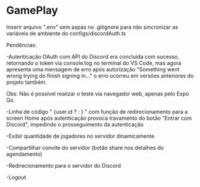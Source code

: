 # GamePlay

Inserir arquivo ".env" sem aspas no .gitignore para não sincronizar as variáveis de ambiente do configs/discordAuth.ts

Pendências:

-Autenticação OAuth com API do Discord era concluída com sucesso, retornando o token via console.log no terminal do VS Code, mas agora apresenta uma mensagem de erro após autorização "Something went wrong trying do finish signing in..." o erro ocorreu em versões anteriores do projeto também.

Obs: Não é possível realizar o teste via navegador web, apenas pelo Expo Go.

-Linha de código " {user.id ? <AppRoutes /> : <SignIn /> } "  com função de redirecionamento para a screen Home após autenticação provoca travamento do botão "Entrar com Discord", impedindo o prosseguimento da autenticação

-Exibir quantidade de jogadores no servidor dinamicamente 

-Compartilhar convite do servidor (botão share nos detalhes do agendamento)

-Redirecionamento para o servidor do Discord

-Logout
